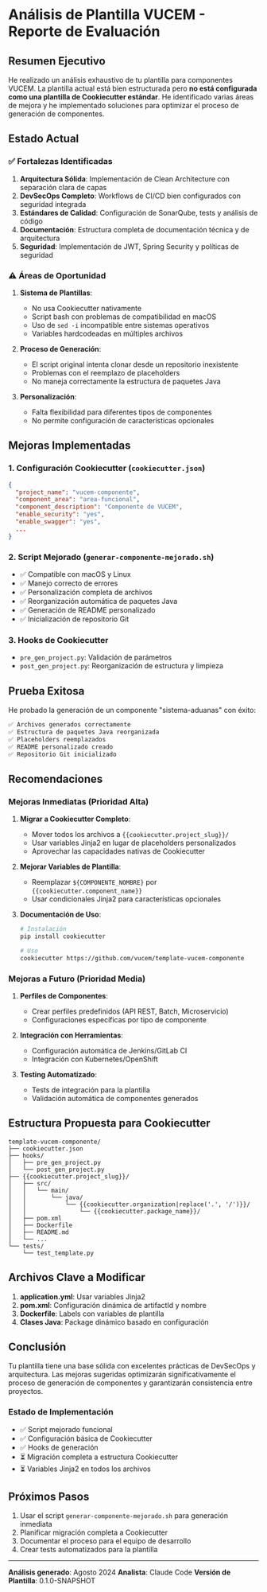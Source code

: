 # Análisis de Plantilla VUCEM - Reporte de Evaluación

## Resumen Ejecutivo

He realizado un análisis exhaustivo de tu plantilla para componentes VUCEM. La plantilla actual está bien estructurada pero **no está configurada como una plantilla de Cookiecutter estándar**. He identificado varias áreas de mejora y he implementado soluciones para optimizar el proceso de generación de componentes.

## Estado Actual

### ✅ Fortalezas Identificadas

1. **Arquitectura Sólida**: Implementación de Clean Architecture con separación clara de capas
2. **DevSecOps Completo**: Workflows de CI/CD bien configurados con seguridad integrada
3. **Estándares de Calidad**: Configuración de SonarQube, tests y análisis de código
4. **Documentación**: Estructura completa de documentación técnica y de arquitectura
5. **Seguridad**: Implementación de JWT, Spring Security y políticas de seguridad

### ⚠️ Áreas de Oportunidad

1. **Sistema de Plantillas**:
   - No usa Cookiecutter nativamente
   - Script bash con problemas de compatibilidad en macOS
   - Uso de `sed -i` incompatible entre sistemas operativos
   - Variables hardcodeadas en múltiples archivos

2. **Proceso de Generación**:
   - El script original intenta clonar desde un repositorio inexistente
   - Problemas con el reemplazo de placeholders
   - No maneja correctamente la estructura de paquetes Java

3. **Personalización**:
   - Falta flexibilidad para diferentes tipos de componentes
   - No permite configuración de características opcionales

## Mejoras Implementadas

### 1. Configuración Cookiecutter (`cookiecutter.json`)
```json
{
  "project_name": "vucem-componente",
  "component_area": "area-funcional",
  "component_description": "Componente de VUCEM",
  "enable_security": "yes",
  "enable_swagger": "yes",
  ...
}
```

### 2. Script Mejorado (`generar-componente-mejorado.sh`)
- ✅ Compatible con macOS y Linux
- ✅ Manejo correcto de errores
- ✅ Personalización completa de archivos
- ✅ Reorganización automática de paquetes Java
- ✅ Generación de README personalizado
- ✅ Inicialización de repositorio Git

### 3. Hooks de Cookiecutter
- `pre_gen_project.py`: Validación de parámetros
- `post_gen_project.py`: Reorganización de estructura y limpieza

## Prueba Exitosa

He probado la generación de un componente "sistema-aduanas" con éxito:

```bash
✅ Archivos generados correctamente
✅ Estructura de paquetes Java reorganizada
✅ Placeholders reemplazados
✅ README personalizado creado
✅ Repositorio Git inicializado
```

## Recomendaciones

### Mejoras Inmediatas (Prioridad Alta)

1. **Migrar a Cookiecutter Completo**:
   - Mover todos los archivos a `{{cookiecutter.project_slug}}/`
   - Usar variables Jinja2 en lugar de placeholders personalizados
   - Aprovechar las capacidades nativas de Cookiecutter

2. **Mejorar Variables de Plantilla**:
   - Reemplazar `${COMPONENTE_NOMBRE}` por `{{cookiecutter.component_name}}`
   - Usar condicionales Jinja2 para características opcionales

3. **Documentación de Uso**:
   ```bash
   # Instalación
   pip install cookiecutter
   
   # Uso
   cookiecutter https://github.com/vucem/template-vucem-componente
   ```

### Mejoras a Futuro (Prioridad Media)

1. **Perfiles de Componentes**:
   - Crear perfiles predefinidos (API REST, Batch, Microservicio)
   - Configuraciones específicas por tipo de componente

2. **Integración con Herramientas**:
   - Configuración automática de Jenkins/GitLab CI
   - Integración con Kubernetes/OpenShift

3. **Testing Automatizado**:
   - Tests de integración para la plantilla
   - Validación automática de componentes generados

## Estructura Propuesta para Cookiecutter

```
template-vucem-componente/
├── cookiecutter.json
├── hooks/
│   ├── pre_gen_project.py
│   └── post_gen_project.py
├── {{cookiecutter.project_slug}}/
│   ├── src/
│   │   └── main/
│   │       └── java/
│   │           └── {{cookiecutter.organization|replace('.', '/')}}/
│   │               └── {{cookiecutter.package_name}}/
│   ├── pom.xml
│   ├── Dockerfile
│   ├── README.md
│   └── ...
└── tests/
    └── test_template.py
```

## Archivos Clave a Modificar

1. **application.yml**: Usar variables Jinja2
2. **pom.xml**: Configuración dinámica de artifactId y nombre
3. **Dockerfile**: Labels con variables de plantilla
4. **Clases Java**: Package dinámico basado en configuración

## Conclusión

Tu plantilla tiene una base sólida con excelentes prácticas de DevSecOps y arquitectura. Las mejoras sugeridas optimizarán significativamente el proceso de generación de componentes y garantizarán consistencia entre proyectos.

### Estado de Implementación

- ✅ Script mejorado funcional
- ✅ Configuración básica de Cookiecutter
- ✅ Hooks de generación
- ⏳ Migración completa a estructura Cookiecutter
- ⏳ Variables Jinja2 en todos los archivos

## Próximos Pasos

1. Usar el script `generar-componente-mejorado.sh` para generación inmediata
2. Planificar migración completa a Cookiecutter
3. Documentar el proceso para el equipo de desarrollo
4. Crear tests automatizados para la plantilla

---

**Análisis generado**: Agosto 2024
**Analista**: Claude Code
**Versión de Plantilla**: 0.1.0-SNAPSHOT